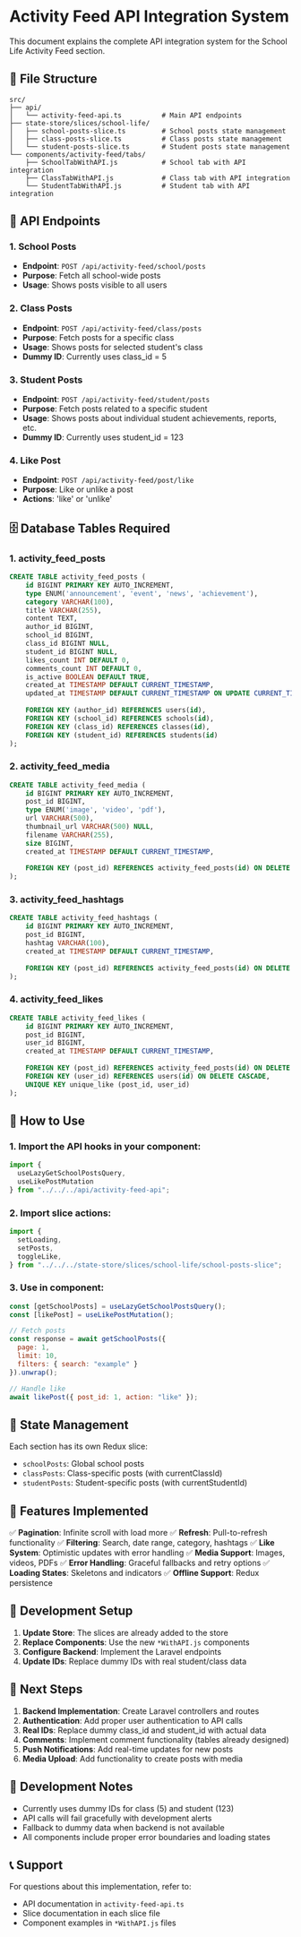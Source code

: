 # Activity Feed API Integration System

This document explains the complete API integration system for the School Life Activity Feed section.

## 📁 File Structure

```
src/
├── api/
│   └── activity-feed-api.ts          # Main API endpoints
├── state-store/slices/school-life/
│   ├── school-posts-slice.ts         # School posts state management
│   ├── class-posts-slice.ts          # Class posts state management
│   └── student-posts-slice.ts        # Student posts state management
└── components/activity-feed/tabs/
    ├── SchoolTabWithAPI.js           # School tab with API integration
    ├── ClassTabWithAPI.js            # Class tab with API integration
    └── StudentTabWithAPI.js          # Student tab with API integration
```

## 🔧 API Endpoints

### 1. School Posts
- **Endpoint**: `POST /api/activity-feed/school/posts`
- **Purpose**: Fetch all school-wide posts
- **Usage**: Shows posts visible to all users

### 2. Class Posts
- **Endpoint**: `POST /api/activity-feed/class/posts`
- **Purpose**: Fetch posts for a specific class
- **Usage**: Shows posts for selected student's class
- **Dummy ID**: Currently uses class_id = 5

### 3. Student Posts
- **Endpoint**: `POST /api/activity-feed/student/posts`
- **Purpose**: Fetch posts related to a specific student
- **Usage**: Shows posts about individual student achievements, reports, etc.
- **Dummy ID**: Currently uses student_id = 123

### 4. Like Post
- **Endpoint**: `POST /api/activity-feed/post/like`
- **Purpose**: Like or unlike a post
- **Actions**: 'like' or 'unlike'

## 🗄️ Database Tables Required

### 1. activity_feed_posts
```sql
CREATE TABLE activity_feed_posts (
    id BIGINT PRIMARY KEY AUTO_INCREMENT,
    type ENUM('announcement', 'event', 'news', 'achievement'),
    category VARCHAR(100),
    title VARCHAR(255),
    content TEXT,
    author_id BIGINT,
    school_id BIGINT,
    class_id BIGINT NULL,
    student_id BIGINT NULL,
    likes_count INT DEFAULT 0,
    comments_count INT DEFAULT 0,
    is_active BOOLEAN DEFAULT TRUE,
    created_at TIMESTAMP DEFAULT CURRENT_TIMESTAMP,
    updated_at TIMESTAMP DEFAULT CURRENT_TIMESTAMP ON UPDATE CURRENT_TIMESTAMP,
    
    FOREIGN KEY (author_id) REFERENCES users(id),
    FOREIGN KEY (school_id) REFERENCES schools(id),
    FOREIGN KEY (class_id) REFERENCES classes(id),
    FOREIGN KEY (student_id) REFERENCES students(id)
);
```

### 2. activity_feed_media
```sql
CREATE TABLE activity_feed_media (
    id BIGINT PRIMARY KEY AUTO_INCREMENT,
    post_id BIGINT,
    type ENUM('image', 'video', 'pdf'),
    url VARCHAR(500),
    thumbnail_url VARCHAR(500) NULL,
    filename VARCHAR(255),
    size BIGINT,
    created_at TIMESTAMP DEFAULT CURRENT_TIMESTAMP,
    
    FOREIGN KEY (post_id) REFERENCES activity_feed_posts(id) ON DELETE CASCADE
);
```

### 3. activity_feed_hashtags
```sql
CREATE TABLE activity_feed_hashtags (
    id BIGINT PRIMARY KEY AUTO_INCREMENT,
    post_id BIGINT,
    hashtag VARCHAR(100),
    created_at TIMESTAMP DEFAULT CURRENT_TIMESTAMP,
    
    FOREIGN KEY (post_id) REFERENCES activity_feed_posts(id) ON DELETE CASCADE
);
```

### 4. activity_feed_likes
```sql
CREATE TABLE activity_feed_likes (
    id BIGINT PRIMARY KEY AUTO_INCREMENT,
    post_id BIGINT,
    user_id BIGINT,
    created_at TIMESTAMP DEFAULT CURRENT_TIMESTAMP,
    
    FOREIGN KEY (post_id) REFERENCES activity_feed_posts(id) ON DELETE CASCADE,
    FOREIGN KEY (user_id) REFERENCES users(id) ON DELETE CASCADE,
    UNIQUE KEY unique_like (post_id, user_id)
);
```

## 🚀 How to Use

### 1. Import the API hooks in your component:
```javascript
import { 
  useLazyGetSchoolPostsQuery, 
  useLikePostMutation 
} from "../../../api/activity-feed-api";
```

### 2. Import slice actions:
```javascript
import {
  setLoading,
  setPosts,
  toggleLike,
} from "../../../state-store/slices/school-life/school-posts-slice";
```

### 3. Use in component:
```javascript
const [getSchoolPosts] = useLazyGetSchoolPostsQuery();
const [likePost] = useLikePostMutation();

// Fetch posts
const response = await getSchoolPosts({
  page: 1,
  limit: 10,
  filters: { search: "example" }
}).unwrap();

// Handle like
await likePost({ post_id: 1, action: "like" });
```

## 🔄 State Management

Each section has its own Redux slice:
- `schoolPosts`: Global school posts
- `classPosts`: Class-specific posts (with currentClassId)
- `studentPosts`: Student-specific posts (with currentStudentId)

## 📱 Features Implemented

✅ **Pagination**: Infinite scroll with load more
✅ **Refresh**: Pull-to-refresh functionality
✅ **Filtering**: Search, date range, category, hashtags
✅ **Like System**: Optimistic updates with error handling
✅ **Media Support**: Images, videos, PDFs
✅ **Error Handling**: Graceful fallbacks and retry options
✅ **Loading States**: Skeletons and indicators
✅ **Offline Support**: Redux persistence

## 🔧 Development Setup

1. **Update Store**: The slices are already added to the store
2. **Replace Components**: Use the new `*WithAPI.js` components
3. **Configure Backend**: Implement the Laravel endpoints
4. **Update IDs**: Replace dummy IDs with real student/class data

## 🎯 Next Steps

1. **Backend Implementation**: Create Laravel controllers and routes
2. **Authentication**: Add proper user authentication to API calls
3. **Real IDs**: Replace dummy class_id and student_id with actual data
4. **Comments**: Implement comment functionality (tables already designed)
5. **Push Notifications**: Add real-time updates for new posts
6. **Media Upload**: Add functionality to create posts with media

## 🐛 Development Notes

- Currently uses dummy IDs for class (5) and student (123)
- API calls will fail gracefully with development alerts
- Fallback to dummy data when backend is not available
- All components include proper error boundaries and loading states

## 📞 Support

For questions about this implementation, refer to:
- API documentation in `activity-feed-api.ts`
- Slice documentation in each slice file
- Component examples in `*WithAPI.js` files
